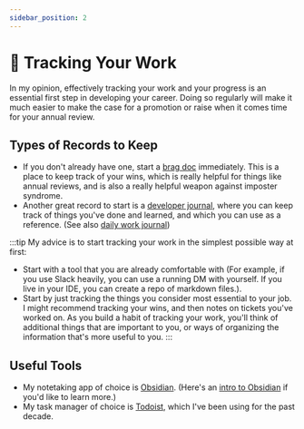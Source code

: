 ```yaml
---
sidebar_position: 2
---
```

# 📝 Tracking Your Work
In my opinion, effectively tracking your work and your progress is an essential first step in developing your career. Doing so regularly will make it much easier to make the case for a promotion or raise when it comes time for your annual review.

## Types of Records to Keep
- If you don't already have one, start a [brag doc](https://jvns.ca/blog/brag-documents/) immediately. This is a place to keep track of your wins, which is really helpful for things like annual reviews, and is also a really helpful weapon against imposter syndrome.
- Another great record to start is a [developer journal](https://opensource.com/article/19/4/what-developer-journal), where you can keep track of things you've done and learned, and which you can use as a reference. (See also [daily work journal](https://blog.isquaredsoftware.com/2020/09/coding-career-advice-daily-work-journal/))

:::tip
My advice is to start tracking your work in the simplest possible way at first:
- Start with a tool that you are already comfortable with (For example, if you use Slack heavily, you can use a running DM with yourself. If you live in your IDE, you can create a repo of markdown files.).
- Start by just tracking the things you consider most essential to your job. I might recommend tracking your wins, and then notes on tickets you've worked on. As you build a habit of tracking your work, you'll think of additional things that are important to you, or ways of organizing the information that's more useful to you.
:::

## Useful Tools
- My notetaking app of choice is [Obsidian](https://obsidian.md/). (Here's an [intro to Obsidian](https://www.samjulien.com/get-started-with-obsidian-as-a-developer) if you'd like to learn more.)
- My task manager of choice is [Todoist](https://todoist.com/), which I've been using for the past decade.